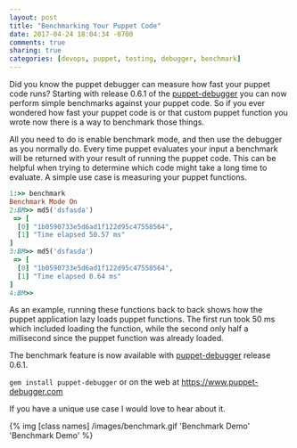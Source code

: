 ```yaml
---
layout: post
title: "Benchmarking Your Puppet Code"
date: 2017-04-24 18:04:34 -0700
comments: true
sharing: true
categories: [devops, puppet, testing, debugger, benchmark]
---
```

Did you know the puppet debugger can measure how fast your puppet code runs? Starting with release 0.6.1 of the [puppet-debugger](https://github.com/nwops/puppet-debugger)
you can now perform simple benchmarks against your puppet code.
So if you ever wondered how fast your puppet code is or that custom puppet function you wrote now there is a way to benchmark those things.

All you need to do is enable benchmark mode, and then use the debugger as you normally do.  Every time puppet evaluates your input
a benchmark will be returned with your result of running the puppet code.  This can be helpful when trying to determine
which code might take a long time to evaluate.  A simple use case is measuring your puppet functions.

```ruby
1:>> benchmark
Benchmark Mode On
2:BM>> md5('dsfasda')
 => [
  [0] "1b0590733e5d6ad1f122d95c47558564",
  [1] "Time elapsed 50.57 ms"
]
3:BM>> md5('dsfasda')
 => [
  [0] "1b0590733e5d6ad1f122d95c47558564",
  [1] "Time elapsed 0.64 ms"
]
4:BM>>
```

As an example, running these functions back to back shows how the puppet application lazy loads puppet functions.
The first run took 50 ms which included loading the function, while the second only half a millisecond since the puppet function
was already loaded.

The benchmark feature is now available with [puppet-debugger](https://github.com/nwops/puppet-debugger) release 0.6.1.

`gem install puppet-debugger` or on the web at https://www.puppet-debugger.com

If you have a unique use case I would love to hear about it.

{% img [class names] /images/benchmark.gif 'Benchmark Demo' 'Benchmark Demo' %}
